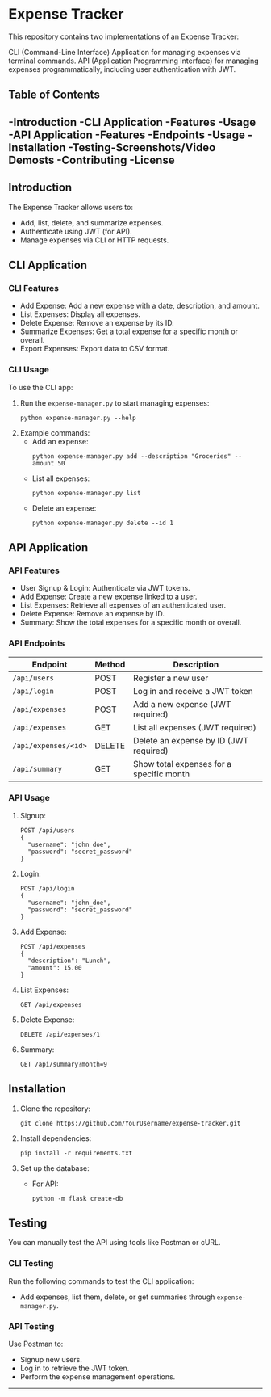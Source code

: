 
# Expense Tracker
This repository contains two implementations of an Expense Tracker:

CLI (Command-Line Interface) Application for managing expenses via terminal commands.
API (Application Programming Interface) for managing expenses programmatically, including user authentication with JWT.

## Table of Contents
-Introduction
-CLI Application
  -Features
  -Usage
-API Application
  -Features
  -Endpoints
  -Usage
-Installation
-Testing-Screenshots/Video Demosts
-Contributing
-License
---

## Introduction
The Expense Tracker allows users to:
- Add, list, delete, and summarize expenses.
- Authenticate using JWT (for API).
- Manage expenses via CLI or HTTP requests.

## CLI Application

### CLI Features
- Add Expense: Add a new expense with a date, description, and amount.
- List Expenses: Display all expenses.
- Delete Expense: Remove an expense by its ID.
- Summarize Expenses: Get a total expense for a specific month or overall.
- Export Expenses: Export data to CSV format.

### CLI Usage
To use the CLI app:
1. Run the `expense-manager.py` to start managing expenses:
    ```
    python expense-manager.py --help
    ```
2. Example commands:
    - Add an expense:
      ```
      python expense-manager.py add --description "Groceries" --amount 50
      ```
    - List all expenses:
      ```
      python expense-manager.py list
      ```
    - Delete an expense:
      ```
      python expense-manager.py delete --id 1
      ```

## API Application

### API Features
- User Signup & Login: Authenticate via JWT tokens.
- Add Expense: Create a new expense linked to a user.
- List Expenses: Retrieve all expenses of an authenticated user.
- Delete Expense: Remove an expense by ID.
- Summary: Show the total expenses for a specific month or overall.

### API Endpoints
| Endpoint           | Method  | Description                                |
|--------------------|---------|--------------------------------------------|
| `/api/users`       | POST    | Register a new user                        |
| `/api/login`       | POST    | Log in and receive a JWT token             |
| `/api/expenses`    | POST    | Add a new expense (JWT required)           |
| `/api/expenses`    | GET     | List all expenses (JWT required)           |
| `/api/expenses/<id>` | DELETE | Delete an expense by ID (JWT required)     |
| `/api/summary`     | GET     | Show total expenses for a specific month   |

### API Usage
1. Signup: 
    ```
    POST /api/users
    {
      "username": "john_doe",
      "password": "secret_password"
    }
    ```

2. Login:
    ```
    POST /api/login
    {
      "username": "john_doe",
      "password": "secret_password"
    }
    ```

3. Add Expense:
    ```
    POST /api/expenses
    {
      "description": "Lunch",
      "amount": 15.00
    }
    ```

4. List Expenses:
    ```
    GET /api/expenses
    ```

5. Delete Expense:
    ```
    DELETE /api/expenses/1
    ```

6. Summary:
    ```
    GET /api/summary?month=9
    ```

## Installation

1. Clone the repository:
   ```
   git clone https://github.com/YourUsername/expense-tracker.git
   ```

2. Install dependencies:
   ```
   pip install -r requirements.txt
   ```

3. Set up the database:
   - For API:
     ```
     python -m flask create-db
     ```

## Testing
You can manually test the API using tools like Postman or cURL.

### CLI Testing
Run the following commands to test the CLI application:
- Add expenses, list them, delete, or get summaries through `expense-manager.py`.

### API Testing
Use Postman to:
- Signup new users.
- Log in to retrieve the JWT token.
- Perform the expense management operations.

---

